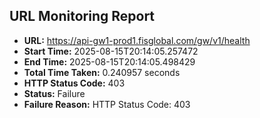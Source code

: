 ## URL Monitoring Report

- **URL:** https://api-gw1-prod1.fisglobal.com/gw/v1/health
- **Start Time:** 2025-08-15T20:14:05.257472
- **End Time:** 2025-08-15T20:14:05.498429
- **Total Time Taken:** 0.240957 seconds
- **HTTP Status Code:** 403
- **Status:** Failure
- **Failure Reason:** HTTP Status Code: 403
